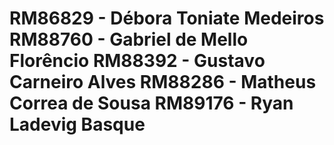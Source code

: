 # RM86829 - Débora Toniate Medeiros RM88760 - Gabriel de Mello Florêncio RM88392 - Gustavo Carneiro Alves RM88286 - Matheus Correa de Sousa RM89176 - Ryan Ladevig Basque
